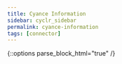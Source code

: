 ```yaml
---
title: Cyance Information
sidebar: cyclr_sidebar
permalink: cyance-information
tags: [connector]
---
```

{::options parse_block_html="true" /}
